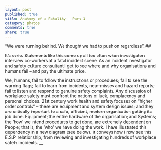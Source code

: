 ```yaml
---
layout: post
published: true
title: Anatomy of a Fatality – Part 1
category: photos
comments: true
share: true
---
```


“We were running behind. We thought we had to push on regardless”. ##

It’s eerie. Statements like this come up all too often when investigators interview co-workers at a fatal incident scene. As an incident investigator and safety culture consultant I get to see where and why organisations and humans fail – and pay the ultimate price. 

We, humans, fail to follow the instructions or procedures; fail to see the warning flags; fail to learn from incidents, near-misses and hazard reports; fail to listen and respond to genuine safety complaints.
Any discussion of workplace safety must confront the notions of luck, complacency and personal choices. 21st century work health and safety focuses on “higher order controls” – these are equipment and system design issues; and they are critically important to a safe, efficient, modern organisation getting its job done. Equipment; the entire hardware of the organisation; and Systems; the ‘how’ we intend procedures to get done, are extremely dependent on People; that is, the ‘who’ we have doing the work.
I have illustrated this dependency in a new diagram (see below). It conveys how I now see this E.S.P. relationship, from reviewing and investigating hundreds of workplace safety incidents.
__
